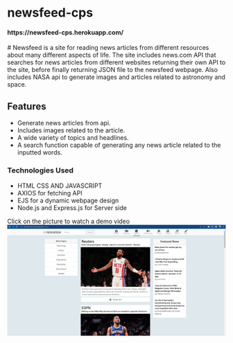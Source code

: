 <h1>newsfeed-cps </h1>
<h4>https://newsfeed-cps.herokuapp.com/</h4>
#
Newsfeed is a site for reading news articles from different resources about many different aspects of life.
The site includes news.com API that searches for news articles from different websites returning their own API to the site, before finally returning JSON file to the newsfeed webpage.
Also includes NASA api to generate images and articles related to astronomy and space.

<h2>Features</h2>
<ul>
<li>Generate news articles from api.</li>
<li>Includes images related to the article.</li>
<li>A wide variety of topics and headlines.</li>
<li>A search function capable of generating any news article related to the inputted words.</li>
</ul>

<h3>Technologies Used</h3>
<ul>
<li>HTML CSS AND JAVASCRIPT</li>
<li>AXIOS for fetching API</li>
<li>EJS for a dynamic webpage design</li>
<li>Node.js and Express.js for Server side</li>
</ul>

Click on the picture to watch a demo video
[![Watch the video](https://github.com/paulsgz/newsfeed-cps/blob/master/newsfeedSample.png?raw=true)](https://github.com/paulsgz/newsfeed-cps/blob/master/Newsfeed%20-%20Google%20Chrome%202022-12-02%2012-56-40.mp4?raw=true)


